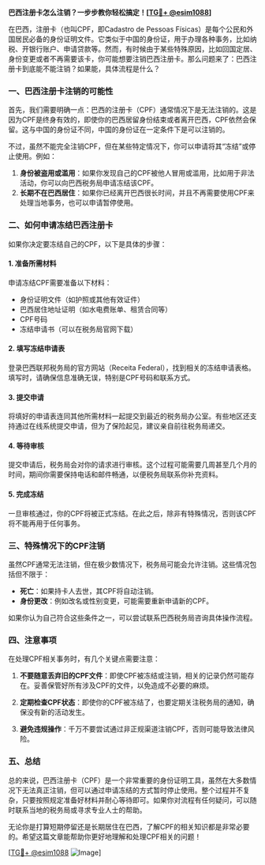 **巴西注册卡怎么注销？一步步教你轻松搞定！[[TG💪+ @esim1088](https://t.me/s/esim1088)]**

在巴西，注册卡（也叫CPF，即Cadastro de Pessoas Físicas）是每个公民和外国居民必备的身份证明文件。它类似于中国的身份证，用于办理各种事务，比如纳税、开银行账户、申请贷款等。然而，有时候由于某些特殊原因，比如回国定居、身份变更或者不再需要该卡，你可能想要注销巴西注册卡。那么问题来了：巴西注册卡到底能不能注销？如果能，具体流程是什么？

### **一、巴西注册卡注销的可能性**

首先，我们需要明确一点：巴西的注册卡（CPF）通常情况下是无法注销的。这是因为CPF是终身有效的，即使你的巴西居留身份结束或者离开巴西，CPF依然会保留。这与中国的身份证不同，中国的身份证在一定条件下是可以注销的。

不过，虽然不能完全注销CPF，但在某些特定情况下，你可以申请将其“冻结”或停止使用。例如：

1. **身份被盗用或滥用**：如果你发现自己的CPF被他人冒用或滥用，比如用于非法活动，你可以向巴西税务局申请冻结该CPF。
2. **长期不在巴西居住**：如果你已经离开巴西很长时间，并且不再需要使用CPF来处理当地事务，也可以申请暂停使用。

### **二、如何申请冻结巴西注册卡**

如果你决定要冻结自己的CPF，以下是具体的步骤：

#### **1. 准备所需材料**
申请冻结CPF需要准备以下材料：
- 身份证明文件（如护照或其他有效证件）
- 巴西居住地址证明（如水电费账单、租赁合同等）
- CPF号码
- 冻结申请书（可以在税务局官网下载）

#### **2. 填写冻结申请表**
登录巴西联邦税务局的官方网站（Receita Federal），找到相关的冻结申请表格。填写时，请确保信息准确无误，特别是CPF号码和联系方式。

#### **3. 提交申请**
将填好的申请表连同其他所需材料一起提交到最近的税务局办公室。有些地区还支持通过在线系统提交申请，但为了保险起见，建议亲自前往税务局递交。

#### **4. 等待审核**
提交申请后，税务局会对你的请求进行审核。这个过程可能需要几周甚至几个月的时间，期间你需要保持电话和邮件畅通，以便税务局联系你补充资料。

#### **5. 完成冻结**
一旦审核通过，你的CPF将被正式冻结。在此之后，除非有特殊情况，否则该CPF将不能再用于任何事务。

### **三、特殊情况下的CPF注销**

虽然CPF通常无法注销，但在极少数情况下，税务局可能会允许注销。这些情况包括但不限于：

- **死亡**：如果持卡人去世，其CPF将自动注销。
- **身份更改**：例如改名或性别变更，可能需要重新申请新的CPF。

如果你认为自己符合这些条件之一，可以尝试联系巴西税务局咨询具体操作流程。

### **四、注意事项**

在处理CPF相关事务时，有几个关键点需要注意：

1. **不要随意丢弃旧的CPF文件**：即使CPF被冻结或注销，相关的记录仍然可能存在。妥善保管好所有涉及CPF的文件，以免造成不必要的麻烦。
   
2. **定期检查CPF状态**：即使你的CPF被冻结了，也要定期关注税务局的通知，确保没有新的活动发生。

3. **避免违规操作**：千万不要尝试通过非正规渠道注销CPF，否则可能导致法律风险。

### **五、总结**

总的来说，巴西注册卡（CPF）是一个非常重要的身份证明工具，虽然在大多数情况下无法真正注销，但可以通过申请冻结的方式暂时停止使用。整个过程并不复杂，只要按照规定准备好材料并耐心等待即可。如果你对流程有任何疑问，可以随时联系当地的税务局或寻求专业人士的帮助。

无论你是打算短期停留还是长期居住在巴西，了解CPF的相关知识都是非常必要的。希望这篇文章能帮助你更好地理解和处理CPF相关的问题！

[[TG💪+ @esim1088](https://t.me/s/esim1088) ![Image](https://i.postimg.cc/4NQfJmqS/Snipaste-2025-05-13-00-14-12.png)]